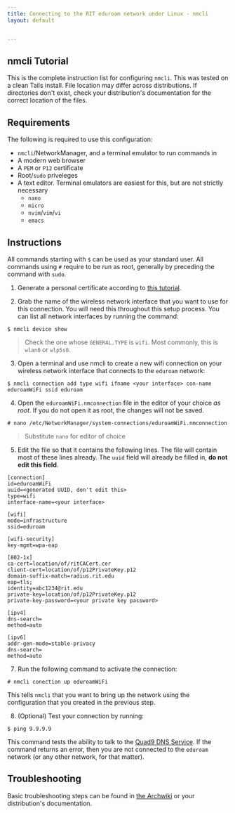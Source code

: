 ```yaml
---
title: Connecting to the RIT eduroam network under Linux - nmcli
layout: default


---
```

## nmcli Tutorial

This is the complete instruction list for configuring `nmcli`. This was tested on a clean Tails install. File location may differ across distributions. If directories don't exist, check your distribution's documentation for the correct location of the files.

## Requirements
The following is required to use this configuration:
- `nmcli`/NetworkManager, and a terminal emulator to run commands in
- A modern web browser
- A `PEM` or `P12` certificate 
- Root/`sudo` priveleges
- A text editor. Terminal emulators are easiest for this, but are not strictly necessary
    - `nano`
    - `micro`
    - `nvim`/`vim`/`vi`
    - `emacs`

## Instructions

All commands starting with `$` can be used as your standard user. All commands using `#` require to be run as root, generally by preceding the command with `sudo`.

1. Generate a personal certificate according to [this tutorial](/certificates.md).

2. Grab the name of the wireless network interface  that you want to use for this connection. You will need this throughout this setup process. You can list all network interfaces by running the command:
```
$ nmcli device show
```
>Check the one whose `GENERAL.TYPE` is `wifi`. Most commonly, this is `wlan0` or `wlp5s0`.
3. Open a terminal and use nmcli to create a new wifi connection on your wireless network interface that connects to the `eduroam` network:
```
$ nmcli connection add type wifi ifname <your interface> con-name eduroamWiFi ssid eduroam
```
4. Open the `eduroamWiFi.nmconnection` file in the editor of your choice *as root*. If you do not open it as root, the changes will not be saved.
```
# nano /etc/NetworkManager/system-connections/eduroamWiFi.nmconnection
```
>Substitute `nano` for editor of choice
5. Edit the file so that it contains the following lines. The file will contain most of these lines already. The `uuid` field will already be filled in, **do not edit this field**.
```
[connection]
id=eduroamWiFi
uuid=<generated UUID, don't edit this>
type=wifi
interface-name=<your interface>

[wifi]
mode=infrastructure
ssid=eduroam

[wifi-security]
key-mgmt=wpa-eap

[802-1x]
ca-cert=location/of/ritCACert.cer
client-cert=location/of/p12PrivateKey.p12
domain-suffix-match=radius.rit.edu
eap=tls;
identity=abc1234@rit.edu
private-key=location/of/p12PrivateKey.p12
private-key-password=<your private key password>

[ipv4]
dns-search=
method=auto

[ipv6]
addr-gen-mode=stable-privacy
dns-search=
method=auto
```

7. Run the following command to activate the connection:
```
# nmcli conection up eduroamWiFi
```
This tells `nmcli` that you want to bring up the network using the configuration that you created in the previous step.

8. (Optional) Test your connection by running:
```
$ ping 9.9.9.9
```
This command tests the ability to talk to the [Quad9 DNS Service](https://www.quad9.net/). If the command returns an error, then you are not connected to the `eduroam` network (or any other network, for that matter).

## Troubleshooting

Basic troubleshooting steps can be found in [the Archwiki](https://wiki.archlinux.org/title/NetworkManager#Troubleshooting) or your distribution's documentation.
